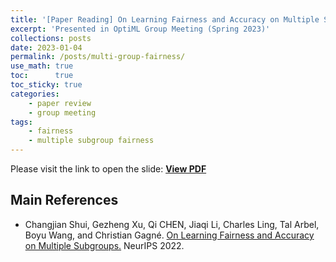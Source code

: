 ```yaml
---
title: '[Paper Reading] On Learning Fairness and Accuracy on Multiple Subgroups'
excerpt: 'Presented in OptiML Group Meeting (Spring 2023)'
collections: posts
date: 2023-01-04
permalink: /posts/multi-group-fairness/
use_math: true
toc:      true
toc_sticky: true
categories:
    - paper review
    - group meeting
tags:
    - fairness
    - multiple subgroup fairness
---
```


Please visit the link to open the slide:  [**View PDF**](/files/group_meeting/GroupMeeting230104_HSCho_MultiGroupFairness.pdf)

## Main References

* Changjian Shui, Gezheng Xu, Qi CHEN, Jiaqi Li, Charles Ling, Tal Arbel, Boyu Wang, and Christian Gagné. [On Learning Fairness and Accuracy on Multiple Subgroups.](https://openreview.net/forum?id=YsRH6uVcx2l) NeurIPS 2022.

